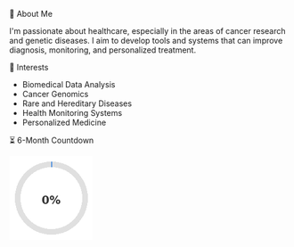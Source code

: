 👋 About Me

I'm passionate about healthcare, especially in the areas of cancer research and genetic diseases. I aim to develop tools and systems that can improve diagnosis, monitoring, and personalized treatment.

🧠 Interests

- Biomedical Data Analysis
- Cancer Genomics
- Rare and Hereditary Diseases
- Health Monitoring Systems
- Personalized Medicine

⏳ 6-Month Countdown

![Countdown](https://raw.githubusercontent.com/suuujuuun/suuujuuun/main/countdown.png)
